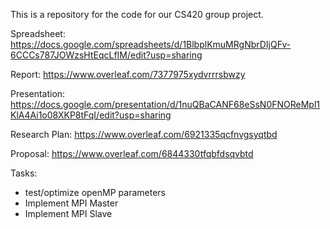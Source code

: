 This is a repository for the code for our CS420 group project.

Spreadsheet: https://docs.google.com/spreadsheets/d/1BlbplKmuMRgNbrDIjQFv-6CCCs787JOWzsHtEqcLfIM/edit?usp=sharing

Report: https://www.overleaf.com/7377975xydvrrrsbwzy

Presentation: https://docs.google.com/presentation/d/1nuQBaCANF68eSsN0FNOReMpl1KlA4Ai1o08XKP8tFqI/edit?usp=sharing

Research Plan: https://www.overleaf.com/6921335qcfnvgsyqtbd

Proposal: https://www.overleaf.com/6844330tfqbfdsqvbtd

Tasks:
  - test/optimize openMP parameters
  - Implement MPI Master
  - Implement MPI Slave
